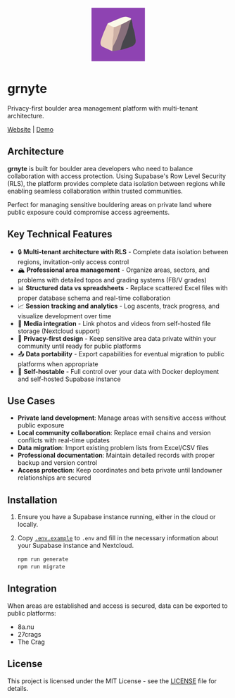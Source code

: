 <p align="center">
  <img src="./static/android-chrome-512x512.png" width="128" alt="grnyte Logo" />
</p>

# grnyte

Privacy-first boulder area management platform with multi-tenant architecture.

[Website](https://grnyte.rocks) | [Demo](https://demo.grnyte.rocks)

## Architecture

**grnyte** is built for boulder area developers who need to balance collaboration with access protection. Using Supabase's Row Level Security (RLS), the platform provides complete data isolation between regions while enabling seamless collaboration within trusted communities.

Perfect for managing sensitive bouldering areas on private land where public exposure could compromise access agreements.

## Key Technical Features

- 🔒 **Multi-tenant architecture with RLS** - Complete data isolation between regions, invitation-only access control
- 🏔️ **Professional area management** - Organize areas, sectors, and problems with detailed topos and grading systems (FB/V grades)
- 📊 **Structured data vs spreadsheets** - Replace scattered Excel files with proper database schema and real-time collaboration
- 📈 **Session tracking and analytics** - Log ascents, track progress, and visualize development over time
- 📸 **Media integration** - Link photos and videos from self-hosted file storage (Nextcloud support)
- 🔐 **Privacy-first design** - Keep sensitive area data private within your community until ready for public platforms
- 📤 **Data portability** - Export capabilities for eventual migration to public platforms when appropriate
- 🚀 **Self-hostable** - Full control over your data with Docker deployment and self-hosted Supabase instance

## Use Cases

- **Private land development**: Manage areas with sensitive access without public exposure
- **Local community collaboration**: Replace email chains and version conflicts with real-time updates
- **Data migration**: Import existing problem lists from Excel/CSV files
- **Professional documentation**: Maintain detailed records with proper backup and version control
- **Access protection**: Keep coordinates and beta private until landowner relationships are secured

## Installation

1. Ensure you have a Supabase instance running, either in the cloud or locally.
2. Copy [`.env.example`](./.env.example) to `.env` and fill in the necessary information about your Supabase instance and Nextcloud.

   ```bash
   npm run generate
   npm run migrate
   ```

## Integration

When areas are established and access is secured, data can be exported to public platforms:

- 8a.nu
- 27crags
- The Crag

## License

This project is licensed under the MIT License - see the [LICENSE](LICENSE) file for details.
